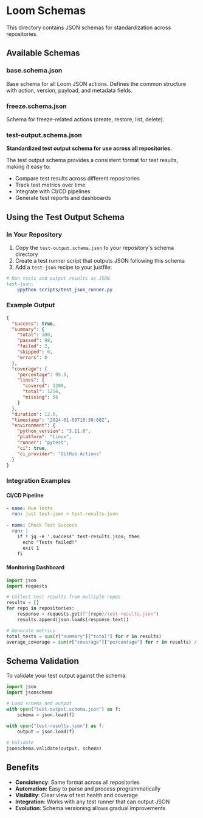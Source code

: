 # Loom Schemas

This directory contains JSON schemas for standardization across repositories.

## Available Schemas

### base.schema.json
Base schema for all Loom JSON actions. Defines the common structure with action, version, payload, and metadata fields.

### freeze.schema.json
Schema for freeze-related actions (create, restore, list, delete).

### test-output.schema.json
**Standardized test output schema for use across all repositories.**

The test output schema provides a consistent format for test results, making it easy to:
- Compare test results across different repositories
- Track test metrics over time
- Integrate with CI/CD pipelines
- Generate test reports and dashboards

## Using the Test Output Schema

### In Your Repository

1. Copy the `test-output.schema.json` to your repository's schema directory
2. Create a test runner script that outputs JSON following this schema
3. Add a `test-json` recipe to your justfile:

```makefile
# Run tests and output results as JSON
test-json:
    @python scripts/test_json_runner.py
```

### Example Output

```json
{
  "success": true,
  "summary": {
    "total": 100,
    "passed": 98,
    "failed": 2,
    "skipped": 0,
    "errors": 0
  },
  "coverage": {
    "percentage": 95.5,
    "lines": {
      "covered": 1200,
      "total": 1256,
      "missing": 56
    }
  },
  "duration": 12.5,
  "timestamp": "2024-01-09T10:30:00Z",
  "environment": {
    "python_version": "3.11.0",
    "platform": "Linux",
    "runner": "pytest",
    "ci": true,
    "ci_provider": "GitHub Actions"
  }
}
```

### Integration Examples

#### CI/CD Pipeline
```yaml
- name: Run Tests
  run: just test-json > test-results.json
  
- name: Check Test Success
  run: |
    if ! jq -e '.success' test-results.json; then
      echo "Tests failed!"
      exit 1
    fi
```

#### Monitoring Dashboard
```python
import json
import requests

# Collect test results from multiple repos
results = []
for repo in repositories:
    response = requests.get(f"{repo}/test-results.json")
    results.append(json.loads(response.text))

# Generate metrics
total_tests = sum(r["summary"]["total"] for r in results)
average_coverage = sum(r["coverage"]["percentage"] for r in results) / len(results)
```

## Schema Validation

To validate your test output against the schema:

```python
import json
import jsonschema

# Load schema and output
with open("test-output.schema.json") as f:
    schema = json.load(f)
    
with open("test-results.json") as f:
    output = json.load(f)

# Validate
jsonschema.validate(output, schema)
```

## Benefits

- **Consistency**: Same format across all repositories
- **Automation**: Easy to parse and process programmatically
- **Visibility**: Clear view of test health and coverage
- **Integration**: Works with any test runner that can output JSON
- **Evolution**: Schema versioning allows gradual improvements